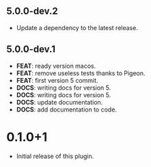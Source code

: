 ## 5.0.0-dev.2

 - Update a dependency to the latest release.

## 5.0.0-dev.1

 - **FEAT**: ready version macos.
 - **FEAT**: remove useless tests thanks to Pigeon.
 - **FEAT**: first version 5 commit.
 - **DOCS**: writing docs for version 5.
 - **DOCS**: writing docs for version 5.
 - **DOCS**: update documentation.
 - **DOCS**: add documentation to code.

# 0.1.0+1

- Initial release of this plugin.